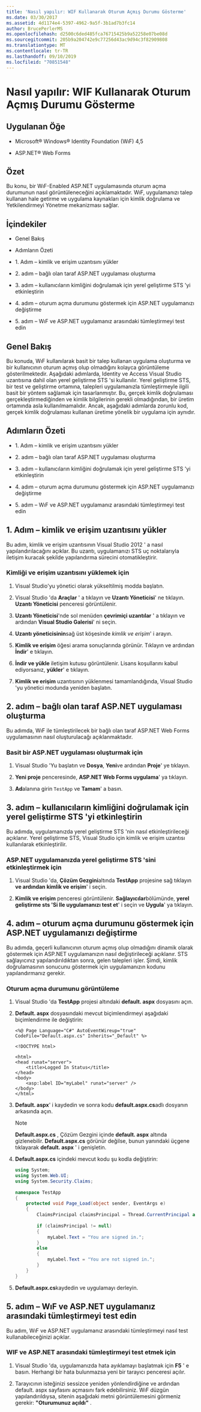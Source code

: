 ```yaml
---
title: 'Nasıl yapılır: WIF Kullanarak Oturum Açmış Durumu Gösterme'
ms.date: 03/30/2017
ms.assetid: 4d1174e4-5397-4962-9a5f-3b1ad7b3fc14
author: BrucePerlerMS
ms.openlocfilehash: d2500c6ded485fca76715425b9a52258e07be08d
ms.sourcegitcommit: 205b9a204742e9c77256d43ac9d94c3f82909808
ms.translationtype: MT
ms.contentlocale: tr-TR
ms.lasthandoff: 09/10/2019
ms.locfileid: "70851548"
---
```

# <a name="how-to-display-signed-in-status-using-wif"></a>Nasıl yapılır: WIF Kullanarak Oturum Açmış Durumu Gösterme
## <a name="applies-to"></a>Uygulanan Öğe  
  
- Microsoft® Windows® Identity Foundation (WıF) 4,5  
  
- ASP.NET® Web Forms  
  
## <a name="summary"></a>Özet  
 Bu konu, bir WıF-Enabled ASP.NET uygulamasında oturum açma durumunun nasıl görüntüleneceğini açıklamaktadır. WıF, uygulamanızı talep kullanan hale getirme ve uygulama kaynakları için kimlik doğrulama ve Yetkilendirmeyi Yönetme mekanizması sağlar.  
  
## <a name="contents"></a>İçindekiler  
  
- Genel Bakış  
  
- Adımların Özeti  
  
- 1\. Adım – kimlik ve erişim uzantısını yükler  
  
- 2\. adım – bağlı olan taraf ASP.NET uygulaması oluşturma  
  
- 3\. adım – kullanıcıların kimliğini doğrulamak için yerel geliştirme STS 'yi etkinleştirin  
  
- 4\. adım – oturum açma durumunu göstermek için ASP.NET uygulamanızı değiştirme  
  
- 5\. adım – WıF ve ASP.NET uygulamanız arasındaki tümleştirmeyi test edin  
  
## <a name="overview"></a>Genel Bakış  
 Bu konuda, WıF kullanılarak basit bir talep kullanan uygulama oluşturma ve bir kullanıcının oturum açmış olup olmadığını kolayca görüntüleme gösterilmektedir. Aşağıdaki adımlarda, Identity ve Access Visual Studio uzantısına dahil olan yerel geliştirme STS 'si kullanılır. Yerel geliştirme STS, bir test ve geliştirme ortamına, talepleri uygulamanızla tümleştirmeyle ilgili basit bir yöntem sağlamak için tasarlanmıştır. Bu, gerçek kimlik doğrulaması gerçekleştirmediğinden ve kimlik bilgilerinin gerekli olmadığından, bir üretim ortamında asla kullanılmamalıdır. Ancak, aşağıdaki adımlarda zorunlu kod, gerçek kimlik doğrulaması kullanan üretime yönelik bir uygulama için aynıdır.  
  
## <a name="summary-of-steps"></a>Adımların Özeti  
  
- 1\. Adım – kimlik ve erişim uzantısını yükler  
  
- 2\. adım – bağlı olan taraf ASP.NET uygulaması oluşturma  
  
- 3\. adım – kullanıcıların kimliğini doğrulamak için yerel geliştirme STS 'yi etkinleştirin  
  
- 4\. adım – oturum açma durumunu göstermek için ASP.NET uygulamanızı değiştirme  
  
- 5\. adım – WıF ve ASP.NET uygulamanız arasındaki tümleştirmeyi test edin  
  
## <a name="step-1--install-the-identity-and-access-extension"></a>1\. Adım – kimlik ve erişim uzantısını yükler  
 Bu adım, kimlik ve erişim uzantısının Visual Studio 2012 ' a nasıl yapılandırılacağını açıklar. Bu uzantı, uygulamanızı STS uç noktalarıyla iletişim kuracak şekilde yapılandırma sürecini otomatikleştirir.  
  
### <a name="to-install-the-identity-and-access-extension"></a>Kimliği ve erişim uzantısını yüklemek için  
  
1. Visual Studio'yu yönetici olarak yükseltilmiş modda başlatın.  
  
2. Visual Studio 'da **Araçlar** ' a tıklayın ve **Uzantı Yöneticisi**' ne tıklayın. **Uzantı Yöneticisi** penceresi görüntülenir.  
  
3. **Uzantı Yöneticisi**'nde sol menüden **çevrimiçi uzantılar** ' a tıklayın ve ardından **Visual Studio Galerisi**' ni seçin.  
  
4. **Uzantı yöneticisinin**sağ üst köşesinde *kimlik ve erişim*' i arayın.  
  
5. **Kimlik ve erişim** öğesi arama sonuçlarında görünür. Tıklayın ve ardından **İndir**' e tıklayın.  
  
6. **İndir ve yükle** iletişim kutusu görüntülenir. Lisans koşullarını kabul ediyorsanız, **yükler**' e tıklayın.  
  
7. **Kimlik ve erişim** uzantısının yüklenmesi tamamlandığında, Visual Studio 'yu yönetici modunda yeniden başlatın.  
  
## <a name="step-2--create-a-relying-party-aspnet-application"></a>2\. adım – bağlı olan taraf ASP.NET uygulaması oluşturma  
 Bu adımda, WıF ile tümleştirilecek bir bağlı olan taraf ASP.NET Web Forms uygulamasının nasıl oluşturulacağı açıklanmaktadır.  
  
### <a name="to-create-a-simple-aspnet-application"></a>Basit bir ASP.NET uygulaması oluşturmak için  
  
1. Visual Studio 'Yu başlatın ve **Dosya**, **Yeni**ve ardından **Proje**' ye tıklayın.  
  
2. **Yeni proje** penceresinde, **ASP.NET Web Forms uygulama**' ya tıklayın.  
  
3. **Ad**alanına girin `TestApp` ve **Tamam**' a basın.  
  
## <a name="step-3--enable-local-development-sts-to-authenticate-users"></a>3\. adım – kullanıcıların kimliğini doğrulamak için yerel geliştirme STS 'yi etkinleştirin  
 Bu adımda, uygulamanızda yerel geliştirme STS 'nin nasıl etkinleştirileceği açıklanır. Yerel geliştirme STS, Visual Studio için kimlik ve erişim uzantısı kullanılarak etkinleştirilir.  
  
### <a name="to-enable-local-development-sts-in-your-aspnet-application"></a>ASP.NET uygulamanızda yerel geliştirme STS 'sini etkinleştirmek için  
  
1. Visual Studio 'da, **Çözüm Gezgini**altında **TestApp** projesine sağ tıklayın **ve ardından kimlik ve erişim**' i seçin.  
  
2. **Kimlik ve erişim** penceresi görüntülenir. **Sağlayıcılar**bölümünde, **yerel geliştirme sts 'Si Ile uygulamanızı test et**' i seçin ve **Uygula**' ya tıklayın.  
  
## <a name="step-4--modify-your-aspnet-application-to-display-sign-in-status"></a>4\. adım – oturum açma durumunu göstermek için ASP.NET uygulamanızı değiştirme  
 Bu adımda, geçerli kullanıcının oturum açmış olup olmadığını dinamik olarak göstermek için ASP.NET uygulamanızın nasıl değiştirileceği açıklanır. STS sağlayıcınız yapılandırıldıktan sonra, gelen talepleri işler. Şimdi, kimlik doğrulamasının sonucunu göstermek için uygulamanızın kodunu yapılandırmanız gerekir.  
  
### <a name="to-display-sign-in-status"></a>Oturum açma durumunu görüntüleme  
  
1. Visual Studio 'da **TestApp** projesi altındaki **default. aspx** dosyasını açın.  
  
2. **Default. aspx** dosyasındaki mevcut biçimlendirmeyi aşağıdaki biçimlendirme ile değiştirin:  
  
    ```aspx-csharp  
    <%@ Page Language="C#" AutoEventWireup="true" CodeFile="Default.aspx.cs" Inherits="_Default" %>  
  
    <!DOCTYPE html>  
  
    <html>  
    <head runat="server">  
        <title>Logged In Status</title>  
    </head>  
    <body>  
        <asp:label ID="myLabel" runat="server" />  
    </body>  
    </html>  
    ```  
  
3. **Default. aspx**' i kaydedin ve sonra kodu **default.aspx.cs**adlı dosyanın arkasında açın.  
  
    > [!NOTE]
    > **Default.aspx.cs** , Çözüm Gezgini içinde **default. aspx** altında gizlenebilir. **Default.aspx.cs** görünür değilse, bunun yanındaki üçgene tıklayarak **default. aspx** ' i genişletin.  
  
4. **Default.aspx.cs** içindeki mevcut kodu şu kodla değiştirin:  
  
    ```csharp  
    using System;  
    using System.Web.UI;  
    using System.Security.Claims;  
  
    namespace TestApp  
    {  
        protected void Page_Load(object sender, EventArgs e)  
        {  
            ClaimsPrincipal claimsPrincipal = Thread.CurrentPrincipal as ClaimsPrincipal;  
  
            if (claimsPrincipal != null)  
            {  
                myLabel.Text = "You are signed in.";  
            }  
            else  
            {  
                myLabel.Text = "You are not signed in.";  
            }  
        }  
    }  
    ```  
  
5. **Default.aspx.cs**kaydedin ve uygulamayı derleyin.  
  
## <a name="step-5--test-the-integration-between-wif-and-your-aspnet-application"></a>5\. adım – WıF ve ASP.NET uygulamanız arasındaki tümleştirmeyi test edin  
 Bu adım, WıF ve ASP.NET uygulamanız arasındaki tümleştirmeyi nasıl test kullanabileceğinizi açıklar.  
  
### <a name="to-test-the-integration-between-wif-and-aspnet"></a>WIF ve ASP.NET arasındaki tümleştirmeyi test etmek için  
  
1. Visual Studio 'da, uygulamanızda hata ayıklamayı başlatmak için **F5** ' e basın. Herhangi bir hata bulunmazsa yeni bir tarayıcı penceresi açılır.  
  
2. Tarayıcının isteğinizi sessizce yeniden yönlendirdiğine ve ardından default. aspx sayfasını açmasını fark edebilirsiniz. WıF düzgün yapılandırıldıysa, sitenin aşağıdaki metni görüntülemesini görmeniz gerekir: **"Oturumunuz açıldı"** .

